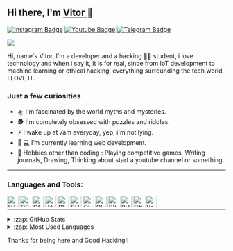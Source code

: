 ## Hi there, I'm <a href="https://github.com/str4vinsk"> Vitor </a> 👋

[![Instagram Badge](https://img.shields.io/badge/-Instagram-purple?style=flat-square&logo=Instagram&logoColor=white&link=https://www.instagram.com/vitorconroy/)](https://www.instagram.com/vitorconroy/)
[![Youtube Badge](https://img.shields.io/badge/-Youtube-red?style=flat-square&logo=Youtube&logoColor=white&link=https://www.youtube.com/channel/UC-7lbl0uTusOxLMAhnj79SQ)](https://www.youtube.com/channel/UC-7lbl0uTusOxLMAhnj79SQ)
[![Telegram Badge](https://img.shields.io/badge/-Telegram-blue?style=flat-square&logo=Telegram&logoColor=white&link=https://t.me/Vitor_HC)](https://t.me/Vitor_HC)

<img src="https://media2.giphy.com/media/pPARQMwZt43gmqesIQ/giphy.gif">

Hi, name's Vitor, I'm a developer and a hacking 🧑‍💻 student, i love technology and when i say it, it is for real, since from IoT development to machine learning or ethical hacking, everything surrounding the tech world, I LOVE IT.



### Just a few curiosities 

- 🛸 I'm fascinated by the world myths and mysteries.
- 🕵 I'm completely obsessed with puzzles and riddles. 
- ⚡️ I wake up at 7am everyday, yep, i'm not lying.
- 📁 💻 I’m currently learning web development.
- 🚀 Hobbies other than coding : Playing competitive games, Writing journals, Drawing, Thinking about start a youtube channel or something.

---

### Languages and Tools:

<img src="https://i.imgur.com/PECcPv9.png" align="left" alt="HTML" width="26px" />
<img src="https://i.imgur.com/4DJrqAh.png" align="left" alt="CSS" width="26px" />
<img src="https://i.imgur.com/gfHuH7x.png" align="left" alt="SASS" width="26px" />
<img src="https://i.imgur.com/N7EhrNU.png" align="left" alt="JAVASCRIPT" width="26px" />
<img src="https://i.imgur.com/JwiktZV.png" align="left" alt="REACT" width="26px" />
<img src="https://i.imgur.com/XYrfI8p.png" align="left" alt="SHELL" width="26px" />
<img src="https://i.imgur.com/QTepuH7.png" align="left" alt="GITHUB" width="26px" />
<img src="https://i.imgur.com/HZNEqGx.png" align="left" alt="GIT" width="26px" />
<img src="https://i.imgur.com/ffvMm8v.png" align="left" alt="PYTHON" width="26px" />
<img src="https://i.imgur.com/MLlJ9Hn.png" align="left" alt="RUBY" width="26px" />
<img src="https://i.imgur.com/wIslMRf.png" align="left" alt="C#" width="26px" />
<img src="https://i.imgur.com/z6sAxZC.png" align="left" alt="VsCode" width="26px" />

<br />

---

<details>
  <summary>:zap: GitHub Stats</summary>
  
  <img align='left'>[![Anurag's github stats](https://github-readme-stats.vercel.app/api?username=str4vinsk&hide_border=true&show_icons=true)](https://github.com/anuraghazra/github-readme-stats)</img>

</details>

<details>
  <summary>:zap: Most Used Languages</summary>
  
  <img src="https://github-readme-stats.vercel.app/api/top-langs/?username=str4vinsk&layout=compact&bg_color=ffffff&text_color=333333">
</details>

Thanks for being here and Good Hacking!!
